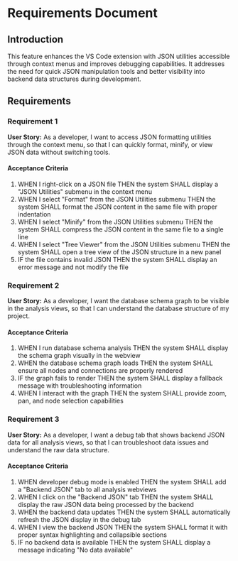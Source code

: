# Requirements Document

## Introduction

This feature enhances the VS Code extension with JSON utilities accessible through context menus and improves debugging capabilities. It addresses the need for quick JSON manipulation tools and better visibility into backend data structures during development.

## Requirements

### Requirement 1

**User Story:** As a developer, I want to access JSON formatting utilities through the context menu, so that I can quickly format, minify, or view JSON data without switching tools.

#### Acceptance Criteria

1. WHEN I right-click on a JSON file THEN the system SHALL display a "JSON Utilities" submenu in the context menu
2. WHEN I select "Format" from the JSON Utilities submenu THEN the system SHALL format the JSON content in the same file with proper indentation
3. WHEN I select "Minify" from the JSON Utilities submenu THEN the system SHALL compress the JSON content in the same file to a single line
4. WHEN I select "Tree Viewer" from the JSON Utilities submenu THEN the system SHALL open a tree view of the JSON structure in a new panel
5. IF the file contains invalid JSON THEN the system SHALL display an error message and not modify the file

### Requirement 2

**User Story:** As a developer, I want the database schema graph to be visible in the analysis views, so that I can understand the database structure of my project.

#### Acceptance Criteria

1. WHEN I run database schema analysis THEN the system SHALL display the schema graph visually in the webview
2. WHEN the database schema graph loads THEN the system SHALL ensure all nodes and connections are properly rendered
3. IF the graph fails to render THEN the system SHALL display a fallback message with troubleshooting information
4. WHEN I interact with the graph THEN the system SHALL provide zoom, pan, and node selection capabilities

### Requirement 3

**User Story:** As a developer, I want a debug tab that shows backend JSON data for all analysis views, so that I can troubleshoot data issues and understand the raw data structure.

#### Acceptance Criteria

1. WHEN developer debug mode is enabled THEN the system SHALL add a "Backend JSON" tab to all analysis webviews
2. WHEN I click on the "Backend JSON" tab THEN the system SHALL display the raw JSON data being processed by the backend
3. WHEN the backend data updates THEN the system SHALL automatically refresh the JSON display in the debug tab
4. WHEN I view the backend JSON THEN the system SHALL format it with proper syntax highlighting and collapsible sections
5. IF no backend data is available THEN the system SHALL display a message indicating "No data available"